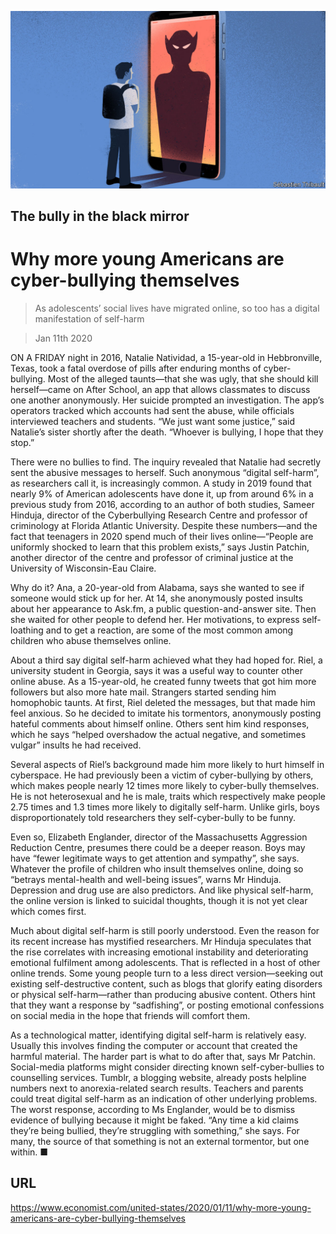 ![](./images/20200111_USD001_0.jpg)

## The bully in the black mirror

# Why more young Americans are cyber-bullying themselves

> As adolescents’ social lives have migrated online, so too has a digital manifestation of self-harm

> Jan 11th 2020

ON A FRIDAY night in 2016, Natalie Natividad, a 15-year-old in Hebbronville, Texas, took a fatal overdose of pills after enduring months of cyber-bullying. Most of the alleged taunts—that she was ugly, that she should kill herself—came on After School, an app that allows classmates to discuss one another anonymously. Her suicide prompted an investigation. The app’s operators tracked which accounts had sent the abuse, while officials interviewed teachers and students. “We just want some justice,” said Natalie’s sister shortly after the death. “Whoever is bullying, I hope that they stop.”

There were no bullies to find. The inquiry revealed that Natalie had secretly sent the abusive messages to herself. Such anonymous “digital self-harm”, as researchers call it, is increasingly common. A study in 2019 found that nearly 9% of American adolescents have done it, up from around 6% in a previous study from 2016, according to an author of both studies, Sameer Hinduja, director of the Cyberbullying Research Centre and professor of criminology at Florida Atlantic University. Despite these numbers—and the fact that teenagers in 2020 spend much of their lives online—“People are uniformly shocked to learn that this problem exists,” says Justin Patchin, another director of the centre and professor of criminal justice at the University of Wisconsin-Eau Claire.

Why do it? Ana, a 20-year-old from Alabama, says she wanted to see if someone would stick up for her. At 14, she anonymously posted insults about her appearance to Ask.fm, a public question-and-answer site. Then she waited for other people to defend her. Her motivations, to express self-loathing and to get a reaction, are some of the most common among children who abuse themselves online.

About a third say digital self-harm achieved what they had hoped for. Riel, a university student in Georgia, says it was a useful way to counter other online abuse. As a 15-year-old, he created funny tweets that got him more followers but also more hate mail. Strangers started sending him homophobic taunts. At first, Riel deleted the messages, but that made him feel anxious. So he decided to imitate his tormentors, anonymously posting hateful comments about himself online. Others sent him kind responses, which he says “helped overshadow the actual negative, and sometimes vulgar” insults he had received.

Several aspects of Riel’s background made him more likely to hurt himself in cyberspace. He had previously been a victim of cyber-bullying by others, which makes people nearly 12 times more likely to cyber-bully themselves. He is not heterosexual and he is male, traits which respectively make people 2.75 times and 1.3 times more likely to digitally self-harm. Unlike girls, boys disproportionately told researchers they self-cyber-bully to be funny.

Even so, Elizabeth Englander, director of the Massachusetts Aggression Reduction Centre, presumes there could be a deeper reason. Boys may have “fewer legitimate ways to get attention and sympathy”, she says. Whatever the profile of children who insult themselves online, doing so “betrays mental-health and well-being issues”, warns Mr Hinduja. Depression and drug use are also predictors. And like physical self-harm, the online version is linked to suicidal thoughts, though it is not yet clear which comes first.

Much about digital self-harm is still poorly understood. Even the reason for its recent increase has mystified researchers. Mr Hinduja speculates that the rise correlates with increasing emotional instability and deteriorating emotional fulfilment among adolescents. That is reflected in a host of other online trends. Some young people turn to a less direct version—seeking out existing self-destructive content, such as blogs that glorify eating disorders or physical self-harm—rather than producing abusive content. Others hint that they want a response by “sadfishing”, or posting emotional confessions on social media in the hope that friends will comfort them.

As a technological matter, identifying digital self-harm is relatively easy. Usually this involves finding the computer or account that created the harmful material. The harder part is what to do after that, says Mr Patchin. Social-media platforms might consider directing known self-cyber-bullies to counselling services. Tumblr, a blogging website, already posts helpline numbers next to anorexia-related search results. Teachers and parents could treat digital self-harm as an indication of other underlying problems. The worst response, according to Ms Englander, would be to dismiss evidence of bullying because it might be faked. “Any time a kid claims they’re being bullied, they’re struggling with something,” she says. For many, the source of that something is not an external tormentor, but one within. ■

## URL

https://www.economist.com/united-states/2020/01/11/why-more-young-americans-are-cyber-bullying-themselves
